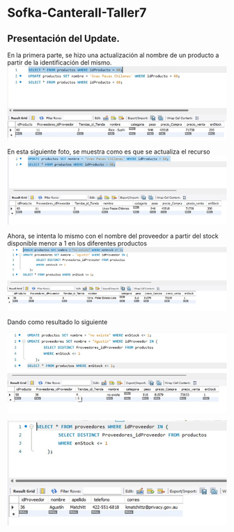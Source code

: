 # Sofka-CanteraII-Taller7

## Presentación del Update.
En la primera parte, se hizo una actualización al nombre de un producto a partir de la identificación del mismo.
![Antes de primera actualización](https://github.com/AGHERSE/Sofka-CanteraII-Taller7/blob/main/Evidencia/UpdatePart1.jpg)

En esta siguiente foto, se muestra como es que se actualiza el recurso
![Después de primera actualización](https://github.com/AGHERSE/Sofka-CanteraII-Taller7/blob/main/Evidencia/UpdatePart2.jpg)

Ahora, se intenta lo mismo con el nombre del proveedor a partir del stock disponible menor a 1 en los diferentes productos
![Antes de segunda actualización](https://github.com/AGHERSE/Sofka-CanteraII-Taller7/blob/main/Evidencia/UpdatePart3.jpg)


Dando como resultado lo siguiente

![Después de segunda actualización parte 1](https://github.com/AGHERSE/Sofka-CanteraII-Taller7/blob/main/Evidencia/UpdatePart4.jpg)

![Después de segunda actualización parte 2](https://github.com/AGHERSE/Sofka-CanteraII-Taller7/blob/main/Evidencia/UpdatePart5.jpg)
